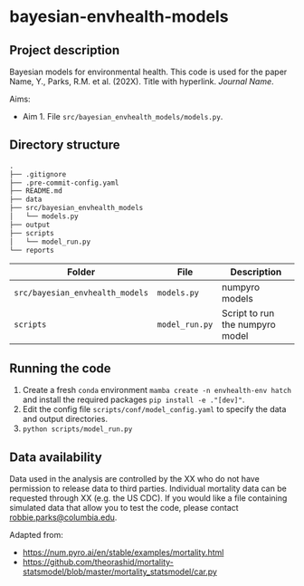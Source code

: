 # bayesian-envhealth-models

## Project description

Bayesian models for environmental health.
This code is used for the paper Name, Y., Parks, R.M. et al. (202X). Title with hyperlink. _Journal Name_.

Aims:

- Aim 1. File `src/bayesian_envhealth_models/models.py`.

## Directory structure

```md
.
├── .gitignore
├── .pre-commit-config.yaml
├── README.md
├── data
├── src/bayesian_envhealth_models
│   └── models.py
├── output
├── scripts
│   └── model_run.py
└── reports
```

| Folder                         | File              | Description                                            |
|--------------------------------|-------------------|--------------------------------------------------------|
| `src/bayesian_envhealth_models`| `models.py`       | numpyro models                                         |
| `scripts`                      | `model_run.py`    | Script to run the numpyro model                        |

## Running the code

1. Create a fresh `conda` environment `mamba create -n envhealth-env hatch` and install the required packages `pip install -e ."[dev]"`.
2. Edit the config file `scripts/conf/model_config.yaml` to specify the data and output directories.
3. `python scripts/model_run.py`

## Data availability

Data used in the analysis are controlled by the XX who do not have permission to release data to third parties.
Individual mortality data can be requested through XX (e.g. the US CDC).
If you would like a file containing simulated data that allow you to test the code, please contact <robbie.parks@columbia.edu>.

Adapted from:

- https://num.pyro.ai/en/stable/examples/mortality.html
- https://github.com/theorashid/mortality-statsmodel/blob/master/mortality_statsmodel/car.py
